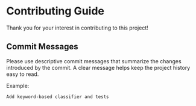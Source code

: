 # Contributing Guide

Thank you for your interest in contributing to this project!

## Commit Messages

Please use descriptive commit messages that summarize the changes introduced by the commit. A clear message helps keep the project history easy to read.

Example:

```
Add keyword-based classifier and tests
```

